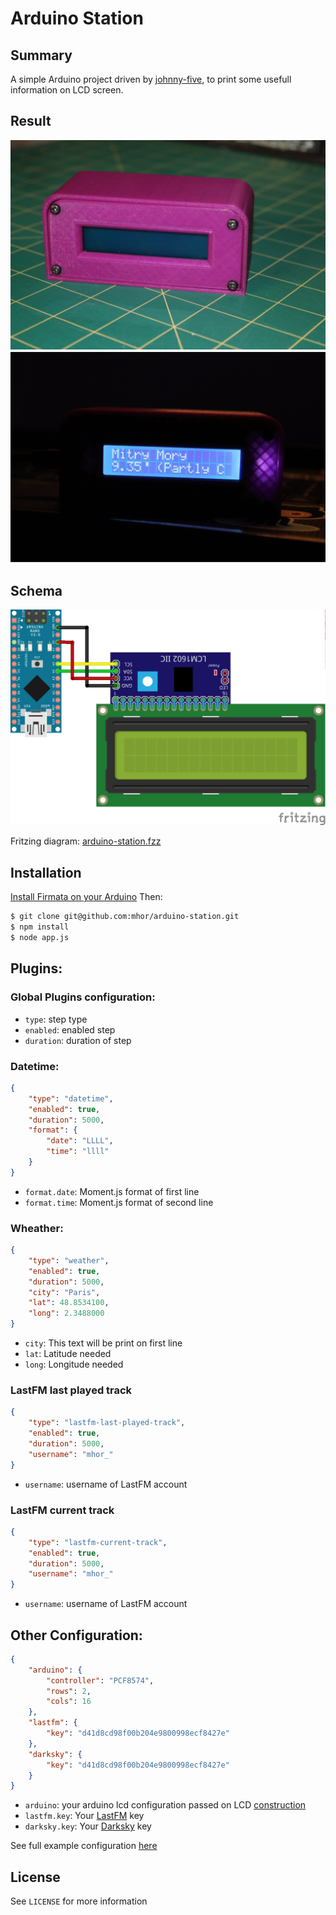 # Arduino Station

## Summary

A simple Arduino project driven by [johnny-five](http://johnny-five.io/), to print some usefull information on LCD screen.

## Result

![ArduinoStationSchema](/docs/arduino-station-1.jpg)
![ArduinoStationSchema](/docs/arduino-station.gif)

## Schema

![ArduinoStationSchema](/docs/arduino-station.png)

Fritzing diagram: [arduino-station.fzz](/docs/arduino-station.fzz)

## Installation

[Install Firmata on your Arduino](http://www.instructables.com/id/Arduino-Installing-Standard-Firmata/)
Then:

```bash
$ git clone git@github.com:mhor/arduino-station.git
$ npm install
$ node app.js
```

## Plugins:

### Global Plugins configuration:

- ```type```: step type
- ```enabled```: enabled step
- ```duration```: duration of step

### Datetime:

```json
{
    "type": "datetime",
    "enabled": true,
    "duration": 5000,
    "format": {
        "date": "LLLL",
        "time": "llll"
    }
}
```

- ```format.date```: Moment.js format of first line
- ```format.time```: Moment.js format of second line

### Wheather:

```json
{
    "type": "weather",
    "enabled": true,
    "duration": 5000,
    "city": "Paris",
    "lat": 48.8534100,
    "long": 2.3488000
}
```

- ```city```: This text will be print on first line
- ```lat```: Latitude needed
- ```long```: Longitude needed

### LastFM last played track

```json
{
    "type": "lastfm-last-played-track",
    "enabled": true,
    "duration": 5000,
    "username": "mhor_"
}
```

- ```username```: username of LastFM account

### LastFM current track

```json
{
    "type": "lastfm-current-track",
    "enabled": true,
    "duration": 5000,
    "username": "mhor_"
}
```

- ```username```: username of LastFM account

## Other Configuration:

```json
{
	"arduino": {
		"controller": "PCF8574",
		"rows": 2,
		"cols": 16
	},
	"lastfm": {
		"key": "d41d8cd98f00b204e9800998ecf8427e"
	},
	"darksky": {
		"key": "d41d8cd98f00b204e9800998ecf8427e"
	}
}
```

- ```arduino```: your arduino lcd configuration passed on LCD [construction](http://johnny-five.io/api/lcd/#parameters)
- ```lastfm.key```: Your [LastFM](https://www.last.fm/home) key
- ```darksky.key```: Your [Darksky](https://darksky.net) key

See full example configuration [here](config/default.json.dist)

## License

See ```LICENSE``` for more information
